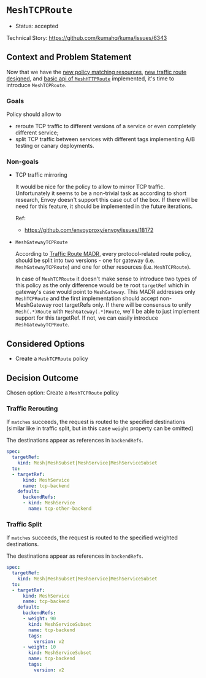 # `MeshTCPRoute`

* Status: accepted

Technical Story: https://github.com/kumahq/kuma/issues/6343

## Context and Problem Statement

Now that we have the [new policy matching resources](./005-policy-matching.md),
[new traffic route designed](https://github.com/kumahq/kuma/issues/4743), and
[basic api of `MeshHTTPRoute`](https://github.com/kumahq/kuma/issues/5470)
implemented, it's time to introduce `MeshTCPRoute`.

### Goals

Policy should allow to
* reroute TCP traffic to different versions of a service or even completely
  different service;
* split TCP traffic between services with different tags implementing 
  A/B testing or canary deployments.

### Non-goals

* TCP traffic mirroring

  It would be nice for the policy to allow to mirror TCP traffic. Unfortunately
  it seems to be a non-trivial task as according to short research, Envoy
  doesn't support this case out of the box. If there will be need for
  this feature, it should be implemented in the future iterations.

  Ref:
  * https://github.com/envoyproxy/envoy/issues/18172

* `MeshGatewayTCPRoute`

  According to [Traffic Route MADR](./011-mesh-traffic-route.md), every 
  protocol-related route policy, should be split into two versions - one for
  gateway (i.e. `MeshGatewayTCPRoute`) and one for other resources (i.e.
  `MeshTCPRoute`).

  In case of `MeshTCPRoute` it doesn't make sense to introduce two types of
  this policy as the only difference would be te root `targetRef` which in
  gateway's case would point to `MeshGateway`. This MADR addresses only
  `MeshTCPRoute` and the first implementation should accept non-MeshGateway 
  root targetRefs only. If there will be consensus to unify `Mesh(.*)Route`
  with `MeshGateway(.*)Route`, we'll be able to just implement support for
  this targetRef. If not, we can easily introduce `MeshGatewayTCPRoute`.

## Considered Options

* Create a `MeshTCPRoute` policy

## Decision Outcome

Chosen option: Create a `MeshTCPRoute` policy

### Traffic Rerouting

If `matches` succeeds, the request is routed to the specified destinations
(similar like in traffic split, but in this case `weight` property can be
omitted)

The destinations appear as references in `backendRefs`.

```yaml
spec:
  targetRef:
    kind: Mesh|MeshSubset|MeshService|MeshServiceSubset
  to:
  - targetRef:
      kind: MeshService
      name: tcp-backend
    default:
      backendRefs:
      - kind: MeshService
        name: tcp-other-backend
```

### Traffic Split

If `matches` succeeds, the request is routed to the specified weighted
destinations.

The destinations appear as references in `backendRefs`.

```yaml
spec:
  targetRef:
    kind: Mesh|MeshSubset|MeshService|MeshServiceSubset
  to:
  - targetRef:
      kind: MeshService
      name: tcp-backend
    default:
      backendRefs:
      - weight: 90
        kind: MeshServiceSubset
        name: tcp-backend
        tags:
          version: v2
      - weight: 10
        kind: MeshServiceSubset
        name: tcp-backend
        tags:
          version: v2
```

